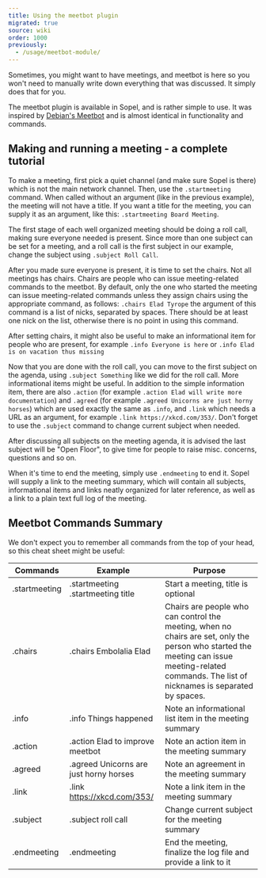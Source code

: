 ```yaml
---
title: Using the meetbot plugin
migrated: true
source: wiki
order: 1000
previously:
  - /usage/meetbot-module/
---
```


Sometimes, you might want to have meetings, and meetbot is here so you won't need to manually write down everything that was discussed. It simply does that for you.

The meetbot plugin is available in Sopel, and is rather simple to use. It was inspired by [Debian's Meetbot](https://wiki.debian.org/MeetBot/) and is almost identical in functionality and commands.
## Making and running a meeting - a complete tutorial
To make a meeting, first pick a quiet channel (and make sure Sopel is there) which is not the main network channel. Then, use the `.startmeeting`  command. When called without an argument (like in the previous example), the meeting will not have a title. If you want a title for the meeting, you can supply it as an argument, like this: `.startmeeting Board Meeting`.

The first stage of each well organized meeting should be doing a roll call, making sure everyone needed is present. Since more than one subject can be set for a meeting, and a roll call is the first subject in our example, change the subject using `.subject Roll Call`.

After you made sure everyone is present, it is time to set the chairs. Not all meetings has chairs. Chairs are people who can issue meeting-related commands to the meetbot. By default, only the one who started the meeting can issue meeting-related commands unless they assign chairs using the appropriate command, as follows: `.chairs Elad Tyrope` the argument of this command is a list of nicks, separated by spaces. There should be at least one nick on the list, otherwise there is no point in using this command.

After setting chairs, it might also be useful to make an informational item for people who are present, for example `.info Everyone is here` or `.info Elad is on vacation thus missing` 

Now that you are done with the roll call, you can move to the first subject on the agenda, using `.subject Something` like we did for the roll call. More informational items might be useful. In addition to the simple information item, there are also `.action` (for example `.action Elad will write more documentation`) and `.agreed` (for example `.agreed Unicorns are just horny horses`) which are used exactly the same as `.info`, and `.link` which needs a URL as an argument, for example `.link https://xkcd.com/353/`. Don't forget to use the `.subject` command to change current subject when needed.

After discussing all subjects on the meeting agenda, it is advised the last subject will be "Open Floor", to give time for people to raise misc. concerns, questions and so on.

When it's time to end the meeting, simply use `.endmeeting` to end it. Sopel will supply a link to the meeting summary, which will contain all subjects, informational items and links neatly organized for later reference, as well as a link to a plain text full log of the meeting.
 
## Meetbot Commands Summary
We don't expect you to remember all commands from the top of your head, so this cheat sheet might be useful:

| Commands | Example | Purpose |
| ------- | ------- | ------- |
| .startmeeting | .startmeeting<br>.startmeeting title | Start a meeting, title is optional |
| .chairs | .chairs Embolalia Elad | Chairs are people who can control the meeting, when no chairs are set, only the person who started the meeting can issue meeting-related commands. The list of nicknames is separated by spaces. |
| .info | .info Things happened | Note an informational list item in the meeting summary |
| .action | .action Elad to improve meetbot | Note an action item in the meeting summary |
| .agreed | .agreed Unicorns are just horny horses | Note an agreement in the meeting summary |
| .link | .link https://xkcd.com/353/ | Note a link item in the meeting summary |
| .subject | .subject roll call | Change current subject for the meeting summary |
| .endmeeting | .endmeeting | End the meeting, finalize the log file and provide a link to it | 